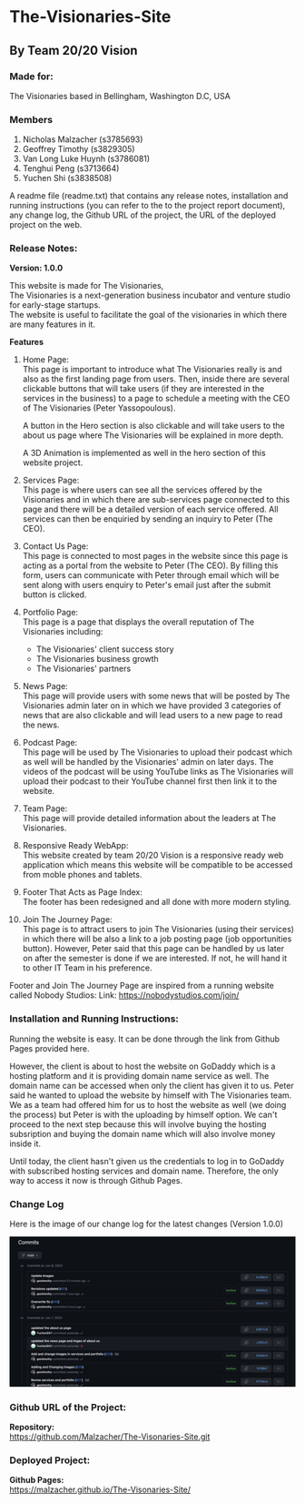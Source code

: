 # The-Visionaries-Site

## By Team 20/20 Vision

### Made for:  
The Visionaries based in Bellingham, Washington D.C, USA  

### Members
1. Nicholas Malzacher (s3785693)
2. Geoffrey Timothy (s3829305)
3. Van Long Luke Huynh (s3786081)
4. Tenghui Peng (s3713664)
5. Yuchen Shi (s3838508)


A readme file (readme.txt) that contains any release notes, installation and running
instructions (you can refer to the to the project report document), any change log,
the Github URL of the project, the URL of the deployed project on the web.

### Release Notes:

**Version: 1.0.0**  

This website is made for The Visionaries,  
The Visionaries is a next-generation business incubator and venture studio for early-stage startups.  
The website is useful to facilitate the goal of the visionaries in which there are many features in it.  

**Features**
1. Home Page:  
    This page is important to introduce what The Visionaries really is and also as the first landing page from users. Then, inside there are several clickable buttons that will take users (if they are interested in the services in the business) to a page to schedule a meeting with the CEO of The Visionaries (Peter Yassopoulous).  

    A button in the Hero section is also clickable and will take users to the about us page where The Visionaries will be explained in more depth.  

    A 3D Animation is implemented as well in the hero section of this website project.  

2. Services Page:  
    This page is where users can see all the services offered by the Visionaries and in which there are sub-services page
    connected to this page and there will be a detailed version of each service offered. All services can then be enquiried by sending an inquiry to Peter (The CEO).  

3. Contact Us Page:  
    This page is connected to most pages in the website since this page is acting as a portal from the website to Peter (The CEO). By filling this form, users can communicate with Peter through email which will be sent along with users enquiry to Peter's email just after the submit button is clicked.  

4. Portfolio Page:  
    This page is a page that displays the overall reputation of The Visionaries including:
    - The Visionaries' client success story
    - The Visionaries business growth
    - The Visionaries' partners  

5. News Page:  
    This page will provide users with some news that will be posted by The Visionaries admin later on in which we have provided 3 categories of news that are also clickable and will lead users to a new page to read the news.  

6. Podcast Page:  
    This page will be used by The Visionaries to upload their podcast which as well will be handled by the Visionaries' admin on later days. The videos of the podcast will be using YouTube links as The Visionaries will upload their podcast to their YouTube channel first then link it to the website.  

7. Team Page:  
    This page will provide detailed information about the leaders at The Visionaries.  

8. Responsive Ready WebApp:  
    This website created by team 20/20 Vision is a responsive ready web application which means this website will be compatible to be accessed from moble phones and tablets.  

9. Footer That Acts as Page Index:  
    The footer has been redesigned and all done with more modern styling.  
    
10. Join The Journey Page:  
    This page is to attract users to join The Visionaries (using their services) in which there will be also a link to a job posting page (job opportunities button). However, Peter said that this page can be handled by us later on after the semester is done if we are interested. If not, he will hand it to other IT Team in his preference.  


Footer and Join The Journey Page are inspired from a running website called Nobody Studios:
Link: https://nobodystudios.com/join/  



### Installation and Running Instructions:  
Running the website is easy. It can be done through the link from Github Pages provided here.  

However, the client is about to host the website on GoDaddy which is a hosting platform and it is providing domain name service as well. The domain name can be accessed when only the client has given it to us. Peter said he wanted to upload the website by himself with The Visionaries team. We as a team had offered him for us to host the website as well (we doing the process) but Peter is with the uploading by himself option. We can't proceed to the next step because this will involve buying the hosting subsription and buying the domain name which will also involve money inside it.  

Until today, the client hasn't given us the credentials to log in to GoDaddy with subscribed hosting services and domain name. Therefore, the only way to access it now is through Github Pages.  


### Change Log  
Here is the image of our change log for the latest changes (Version 1.0.0)  

![""](/images/changeLog.png "ChangeLog")

### Github URL of the Project:
**Repository:**   
https://github.com/Malzacher/The-Visonaries-Site.git  

### Deployed Project:  
**Github Pages:**    
https://malzacher.github.io/The-Visonaries-Site/
